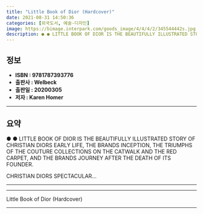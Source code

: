 ```yaml
---
title: "Little Book of Dior (Hardcover)"
date: 2021-08-31 14:50:36
categories: [외국도서, 예술-디자인]
image: https://bimage.interpark.com/goods_image/4/4/4/2/345544442s.jpg
description: ● ● LITTLE BOOK OF DIOR IS THE BEAUTIFULLY ILLUSTRATED STORY OF CHRISTIAN DIORS EARLY LIFE, THE BRANDS INCEPTION, THE TRIUMPHS OF THE COUTURE COLLECTIONS ON T
---
```


## **정보**

- **ISBN : 9781787393776**
- **출판사 : Welbeck**
- **출판일 : 20200305**
- **저자 : Karen Homer**

------



## **요약**

●  ●  LITTLE BOOK OF DIOR IS THE BEAUTIFULLY ILLUSTRATED STORY OF CHRISTIAN DIORS EARLY LIFE, THE BRANDS INCEPTION, THE TRIUMPHS OF THE COUTURE COLLECTIONS ON THE CATWALK AND THE RED CARPET, AND THE BRANDS JOURNEY AFTER THE DEATH OF ITS FOUNDER.

CHRISTIAN DIORS SPECTACULAR... 

------



------


Little Book of Dior (Hardcover) 

------


